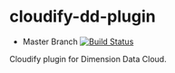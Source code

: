 cloudify-dd-plugin
========================

* Master Branch [![Build Status](https://travis-ci.org/tonybaloney/cloudify-dd-plugin.svg?branch=master)](https://travis-ci.org/tonybaloney/cloudify-dd-plugin)

Cloudify plugin for Dimension Data Cloud.
